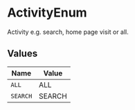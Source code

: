 # ActivityEnum

Activity e.g. search, home page visit or all.


## Values

| Name     | Value    |
| -------- | -------- |
| `ALL`    | ALL      |
| `SEARCH` | SEARCH   |